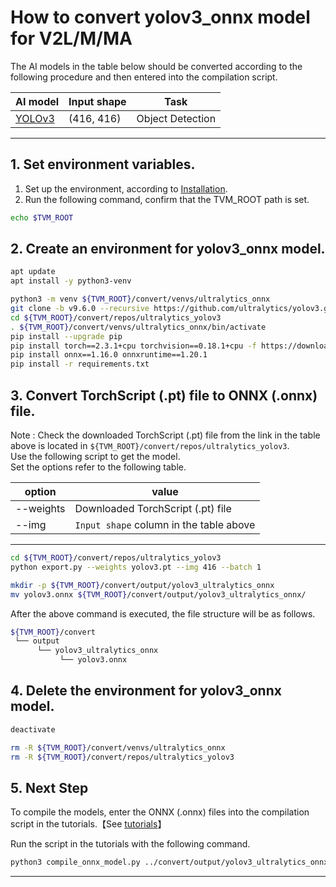 # How to convert yolov3_onnx model for V2L/M/MA
<!-- Below is a list of AI models supported by this manual. -->
The AI models in the table below should be converted according to the following procedure and then entered into the compilation script.

| AI model                                                                                                                                          |Input shape    | Task              |
|---------------------------------------------------------------------------------------------------------------------------------------------------|---------------|-------------------|
| [YOLOv3](https://github.com/ultralytics/yolov3/releases/download/v9.6.0/yolov3.pt)                                                                |(416, 416)     | Object Detection  |
---

## 1. Set environment variables.

1. Set up the environment, according to [Installation](../../../setup/README.md).  
2. Run the following command, confirm that the TVM_ROOT path is set.

```sh
echo $TVM_ROOT
```

## 2. Create an environment for yolov3_onnx model.

```sh
apt update
apt install -y python3-venv

python3 -m venv ${TVM_ROOT}/convert/venvs/ultralytics_onnx
git clone -b v9.6.0 --recursive https://github.com/ultralytics/yolov3.git ${TVM_ROOT}/convert/repos/ultralytics_yolov3
cd ${TVM_ROOT}/convert/repos/ultralytics_yolov3
. ${TVM_ROOT}/convert/venvs/ultralytics_onnx/bin/activate 
pip install --upgrade pip 
pip install torch==2.3.1+cpu torchvision==0.18.1+cpu -f https://download.pytorch.org/whl/torch_stable.html
pip install onnx==1.16.0 onnxruntime==1.20.1
pip install -r requirements.txt
```

## 3. Convert TorchScript (.pt) file to ONNX (.onnx) file.

Note : Check the downloaded TorchScript (.pt) file from the link in the table above is located in `${TVM_ROOT}/convert/repos/ultralytics_yolov3`.\
Use the following script to get the model. \
Set the options refer to the following table.

|option    |value                                  |
|----------|---------------------------------------|
|--weights |Downloaded TorchScript (.pt) file      |
|--img     |`Input shape` column in the table above|
---

```sh
cd ${TVM_ROOT}/convert/repos/ultralytics_yolov3
python export.py --weights yolov3.pt --img 416 --batch 1

mkdir -p ${TVM_ROOT}/convert/output/yolov3_ultralytics_onnx
mv yolov3.onnx ${TVM_ROOT}/convert/output/yolov3_ultralytics_onnx/
```

After the above command is executed, the file structure will be as follows.

```sh
${TVM_ROOT}/convert
 └── output
      └── yolov3_ultralytics_onnx
           └── yolov3.onnx
```

## 4. Delete the environment for yolov3_onnx model.

```sh
deactivate

rm -R ${TVM_ROOT}/convert/venvs/ultralytics_onnx
rm -R ${TVM_ROOT}/convert/repos/ultralytics_yolov3
```

## 5. Next Step

To compile the models, enter the ONNX (.onnx) files into the compilation script in the tutorials.【See [tutorials](../../../tutorials/)】

Run the script in the tutorials with the following command.

```sh
python3 compile_onnx_model.py ../convert/output/yolov3_ultralytics_onnx/yolov3.onnx -o yolov3_onnx -s 1,3,416,416 -i data
```

----